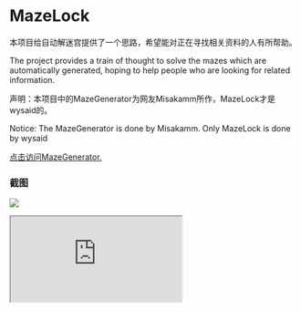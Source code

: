 <h1> MazeLock </h1>

<p>本项目给自动解迷宫提供了一个思路，希望能对正在寻找相关资料的人有所帮助。</p>
<p> The project provides a train of thought to solve the mazes which are automatically generated, hoping to help people who are looking for related information. </p>
<p>声明：本项目中的MazeGenerator为网友Misakamm所作，MazeLock才是wysaid的。</p>
<p>Notice: The MazeGenerator is done by Misakamm. Only MazeLock is done by wysaid</p>
<p><a href= "https://raw.github.com/wysaid/MazeLock/master/MazeGenerator.html" target="_blank">
点击访问MazeGenerator.
</a></p>
<h3>截图</h3>
<p><img src="https://raw.github.com/wysaid/MazeLock/master/shotcut.jpg"></p>
<iframe src="https://raw.github.com/wysaid/MazeLock/master/MazeGenerator.html"></iframe>
